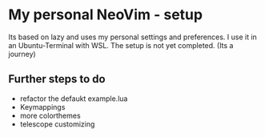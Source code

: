 # My personal NeoVim - setup

Its based on lazy and uses my personal settings and preferences. I use it in an Ubuntu-Terminal with WSL.
The setup is not yet completed. (Its a journey)


## Further steps to do
- refactor the defaukt example.lua
- Keymappings
- more colorthemes
- telescope customizing
